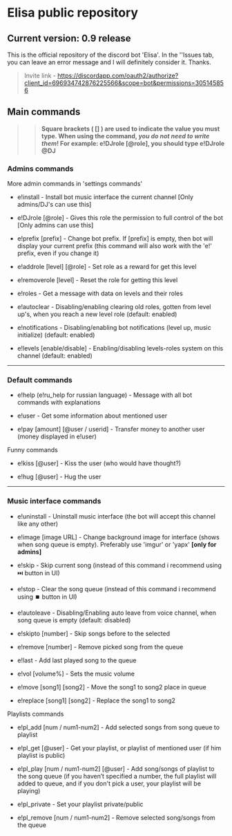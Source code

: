 # Elisa public repository
## Current version: 0.9 release

This is the official repository of the discord bot 'Elisa'. In the ''Issues tab, you can leave an error message and I will definitely consider it. Thanks.

> Invite link - https://discordapp.com/oauth2/authorize?client_id=696934742876225566&scope=bot&permissions=305145856

  ## Main commands
>> __Square brackets ( [] ) are used to indicate the value you must type. When using the command, *you do not need to write them*! For example: e!DJrole [@role], you should type e!DJrole @DJ__

### Admins commands
More admin commands in 'settings commands'

- e!install - Install bot music interface the current channel [Only admins/DJ's can use this]

- e!DJrole [@role] - Gives this role the permission to full control of the bot [Only admins can use this]

- e!prefix [prefix] - Change bot prefix. If [prefix] is empty, then bot will display your current prefix (this command will also work with the 'e!' prefix, even if you change it)

- e!addrole [level] [@role] - Set role as a reward for get this level

- e!removerole [level] - Reset the role for getting this level

- e!roles - Get a message with data on levels and their roles

- e!autoclear - Disabling/enabling clearing old roles, gotten from level up's, when you reach a new level role (default: enabled)

- e!notifications - Disabling/enabling bot notifications (level up, music initialize) (default: enabled)

- e!levels [enable/disable] - Enabling/disabling levels-roles system on this channel (default: enabled)
***
### Default commands

- e!help (e!ru_help for russian language) - Message with all bot commands with explanations

- e!user - Get some information about mentioned user

- e!pay [amount] [@user / userid] - Transfer money to another user (money displayed in e!user)

Funny commands

- e!kiss [@user] - Kiss the user (who would have thought?)

- e!hug [@user] - Hug the user
***
### Music interface commands

- e!uninstall - Uninstall music interface (the bot will accept this channel like any other)

- e!image [image URL] - Change background image for interface (shows when song queue is empty). Preferably use 'imgur' or 'yapx' **[only for admins]**

- e!skip - Skip current song (instead of this command i recommend using ⏭️ button in UI)

- e!stop - Clear the song queue (instead of this command i recommend using ⏹️ button in UI)

- e!autoleave - Disabling/Enabling auto leave from voice channel, when song queue is empty (default: disabled)

- e!skipto [number] - Skip songs before to the selected

- e!remove [number] - Remove picked song from the queue

- e!last - Add last played song to the queue

- e!vol [volume%] - Sets the music volume

- e!move [song1] [song2] - Move the song1 to song2 place in queue

- e!replace [song1] [song2] - Replace the song1 to song2

Playlists commands

- e!pl_add [num / num1-num2] - Add selected songs from song queue to playlist

- e!pl_get [@user] - Get your playlist, or playlist of mentioned user (if him playlist is public)

- e!pl_play [num / num1-num2] [@user] - Add song/songs of playlist to the song queue (if you haven’t specified a number, the full playlist will added to queue, and if you don't pick a user, your playlist will be playing)

- e!pl_private - Set your playlist private/public

- e!pl_remove [num / num1-num2] - Remove selected song/songs from the queue

